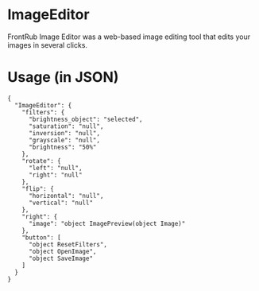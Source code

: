 # ImageEditor
FrontRub Image Editor was a web-based image editing tool that edits your images in several clicks.
# Usage (in JSON)
```
{
  "ImageEditor": {
    "filters": {
      "brightness_object": "selected",
      "saturation": "null",
      "inversion": "null",
      "grayscale": "null",
      "brightness": "50%"
    },
    "rotate": {
      "left": "null",
      "right": "null"
    },
    "flip": {
      "horizontal": "null",
      "vertical": "null"
    },
    "right": {
      "image": "object ImagePreview(object Image)"
    },
    "button": [
      "object ResetFilters",
      "object OpenImage",
      "object SaveImage"
    ]
  }
}
```
